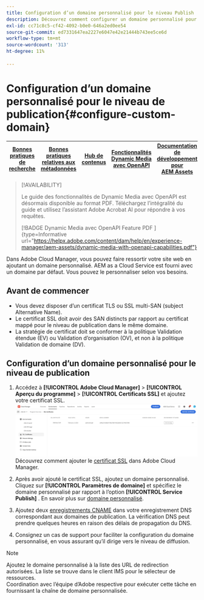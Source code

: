 ```yaml
---
title: Configuration d’un domaine personnalisé pour le niveau Publish
description: Découvrez comment configurer un domaine personnalisé pour le niveau de publication dans Adobe Cloud Manager.
exl-id: cc71c8c5-cf42-4092-b0e0-646a2ed0ee54
source-git-commit: ed7331647ea2227e6047e42e21444b743ee5ce6d
workflow-type: tm+mt
source-wordcount: '313'
ht-degree: 11%

---
```


# Configuration d’un domaine personnalisé pour le niveau de publication{#configure-custom-domain}

| [Bonnes pratiques de recherche](/help/assets/search-best-practices.md) | [Bonnes pratiques relatives aux métadonnées](/help/assets/metadata-best-practices.md) | [Hub de contenus](/help/assets/product-overview.md) | [Fonctionnalités Dynamic Media avec OpenAPI](/help/assets/dynamic-media-open-apis-overview.md) | [Documentation de développement pour AEM Assets](https://developer.adobe.com/experience-cloud/experience-manager-apis/) |
| ------------- | --------------------------- |---------|----|-----|

>[!AVAILABILITY]
>
>Le guide des fonctionnalités de Dynamic Media avec OpenAPI est désormais disponible au format PDF. Téléchargez l’intégralité du guide et utilisez l’assistant Adobe Acrobat AI pour répondre à vos requêtes.
>
>[!BADGE Dynamic Media avec OpenAPI Feature PDF ]{type=Informative url="https://helpx.adobe.com/content/dam/help/en/experience-manager/aem-assets/dynamic-media-with-openapi-capabilities.pdf"}

Dans Adobe Cloud Manager, vous pouvez faire ressortir votre site web en ajoutant un domaine personnalisé. AEM as a Cloud Service est fourni avec un domaine par défaut. Vous pouvez le personnaliser selon vos besoins.

## Avant de commencer

* Vous devez disposer d’un certificat TLS ou SSL multi-SAN (subject Alternative Name).
* Le certificat SSL doit avoir des SAN distincts par rapport au certificat mappé pour le niveau de publication dans le même domaine.
* La stratégie de certificat doit se conformer à la politique Validation étendue (EV) ou Validation d’organisation (OV), et non à la politique Validation de domaine (DV).


## Configuration d’un domaine personnalisé pour le niveau de publication

1. Accédez à **[!UICONTROL Adobe Cloud Manager]** > **[!UICONTROL Aperçu du programme]** > **[!UICONTROL Certificats SSL]** et ajoutez votre certificat SSL.
   ![image](/help/assets/assets/ssl-certificate.png)
Découvrez comment ajouter le [certificat SSL](/help/implementing/cloud-manager/managing-ssl-certifications/add-ssl-certificate.md) dans Adobe Cloud Manager.

1. Après avoir ajouté le certificat SSL, ajoutez un domaine personnalisé. Cliquez sur **[!UICONTROL Paramètres de domaine]** et spécifiez le domaine personnalisé par rapport à l’option **[!UICONTROL Service Publish]** .
En savoir plus sur [domaine personnalisé](/help/implementing/cloud-manager/custom-domain-names/add-custom-domain-name.md).

1. Ajoutez deux [enregistrements CNAME](/help/implementing/cloud-manager/custom-domain-names/add-custom-domain-name.md) dans votre enregistrement DNS correspondant aux domaines de publication.
La vérification DNS peut prendre quelques heures en raison des délais de propagation du DNS.

1. Consignez un cas de support pour faciliter la configuration du domaine personnalisé, en vous assurant qu’il dirige vers le niveau de diffusion.

>[!NOTE]
>
Ajoutez le domaine personnalisé à la liste des URL de redirection autorisées. La liste se trouve dans le client IMS pour le sélecteur de ressources.<br>Coordination avec l’équipe d’Adobe respective pour exécuter cette tâche en fournissant la chaîne de domaine personnalisée.
